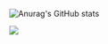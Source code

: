 
![Anurag's GitHub stats](https://github-readme-stats.vercel.app/api?username=ABER1047&show_icons=true&theme=dracula&show_icons=true&count_private=true)


<img src="https://img.shields.io/github/followers/ABER1047?style=flat-square"/></a>
